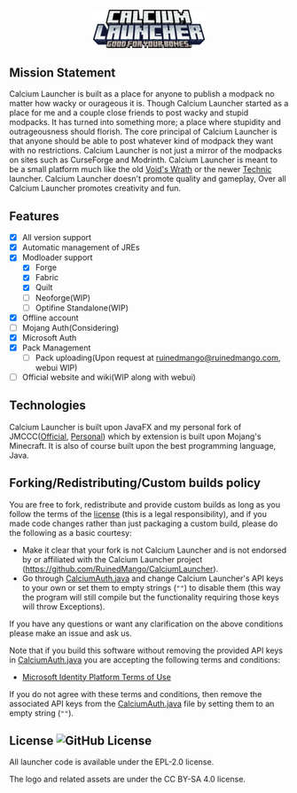 <p align="center">
<picture>
  <source srcset="/press_kit/title.png">
  <img alt="Prism Launcher" src="/press_kit/title.png" width="40%">
</picture>
</p>

## Mission Statement

Calcium Launcher is built as a place for anyone to publish a modpack no matter how wacky or ourageous it is. Though Calcium Launcher started as a place for me and a couple close friends to post wacky and stupid modpacks. It has turned into something more; a place where stupidity and outrageousness should florish. The core principal of Calcium Launcher is that anyone should be able to post whatever kind of modpack they want with no restrictions. Calcium Launcher is not just a mirror of the modpacks on sites such as CurseForge and Modrinth. Calcium Launcher is meant to be a small platform much like the old [Void's Wrath](https://voidswrath.com/) or the newer [Technic](https://www.technicpack.net/) launcher. Calcium Launcher doesn't promote quality and gameplay, Over all Calcium Launcher promotes creativity and fun.

## Features

- [x] All version support
- [x] Automatic management of JREs
- [x] Modloader support
  - [x] Forge
  - [x] Fabric
  - [x] Quilt
  - [ ] Neoforge(WIP)
  - [ ] Optifine Standalone(WIP)
- [x] Offline account
- [ ] Mojang Auth(Considering)
- [x] Microsoft Auth
- [x] Pack Management
  - [ ] Pack uploading(Upon request at ruinedmango@ruinedmango.com, webui WIP)
- [ ] Official website and wiki(WIP along with webui)    

## Technologies

Calcium Launcher is built upon JavaFX and my personal fork of JMCCC([Official](https://github.com/xfl03/JMCCC), [Personal](https://github.com/RuinedMango/Neofix)) which by extension is built upon Mojang's Minecraft. It is also of course built upon the best programming language, Java.

## Forking/Redistributing/Custom builds policy

You are free to fork, redistribute and provide custom builds as long as you follow the terms of the [license](LICENSE) (this is a legal responsibility), and if you made code changes rather than just packaging a custom build, please do the following as a basic courtesy:

- Make it clear that your fork is not Calcium Launcher and is not endorsed by or affiliated with the Calcium Launcher project (<https://github.com/RuinedMango/CalciumLauncher>).
- Go through [CalciumAuth.java](src/main/java/com/ruinedmango/CalciumLauncher/CalciumAuth.java) and change Calcium Launcher's API keys to your own or set them to empty strings (`""`) to disable them (this way the program will still compile but the functionality requiring those keys will throw Exceptions).

If you have any questions or want any clarification on the above conditions please make an issue and ask us.

Note that if you build this software without removing the provided API keys in [CalciumAuth.java](src/main/java/com/ruinedmango/CalciumLauncher/CalciumAuth.java) you are accepting the following terms and conditions:

- [Microsoft Identity Platform Terms of Use](https://docs.microsoft.com/en-us/legal/microsoft-identity-platform/terms-of-use)

If you do not agree with these terms and conditions, then remove the associated API keys from the [CalciumAuth.java](src/main/java/com/ruinedmango/CalciumLauncher/CalciumAuth.java) file by setting them to an empty string (`""`).


## License ![GitHub License](https://img.shields.io/github/license/RuinedMango/CalciumLauncher)
All launcher code is available under the EPL-2.0 license.

The logo and related assets are under the CC BY-SA 4.0 license.
